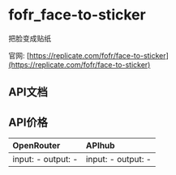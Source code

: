 # fofr_face-to-sticker

把脸变成贴纸

官网: [https://replicate.com/fofr/face-to-sticker](https://replicate.com/fofr/face-to-sticker)

## API文档



## API价格

| OpenRouter | APIhub |
|:---|:---|
| input: - output: - | input: - output: - |
